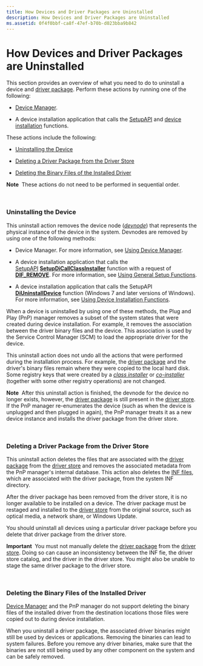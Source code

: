 ```yaml
---
title: How Devices and Driver Packages are Uninstalled
description: How Devices and Driver Packages are Uninstalled
ms.assetid: 0f4f0bbf-ca8f-47ef-b70b-d023bba9b842
---
```


# How Devices and Driver Packages are Uninstalled


This section provides an overview of what you need to do to uninstall a device and [driver package](driver-packages.md). Perform these actions by running one of the following:

-   [Device Manager](using-device-manager.md).

-   A device installation application that calls the [SetupAPI](setupapi.md) and [device installation](https://msdn.microsoft.com/library/windows/hardware/ff541299) functions.

These actions include the following:

-   [Uninstalling the Device](#uninstalling-the-device)

-   [Deleting a Driver Package from the Driver Store](#deleting-a-driver-package-from-the-driver-store)

-   [Deleting the Binary Files of the Installed Driver](#deleting-the-binary-files-of-the-installed-driver)

**Note**  These actions do not need to be performed in sequential order.

 

### <a href="" id="uninstalling-the-device"></a> Uninstalling the Device

This uninstall action removes the device node ([*devnode*](https://msdn.microsoft.com/library/windows/hardware/ff556277#wdkgloss-devnode)) that represents the physical instance of the device in the system. Devnodes are removed by using one of the following methods:

-   Device Manager. For more information, see [Using Device Manager](using-device-manager.md).

-   A device installation application that calls the [SetupAPI](setupapi.md) [**SetupDiCallClassInstaller**](https://msdn.microsoft.com/library/windows/hardware/ff550922) function with a request of [**DIF\_REMOVE**](https://msdn.microsoft.com/library/windows/hardware/ff543717). For more information, see [Using General Setup Functions](using-general-setup-functions.md).

-   A device installation application that calls the SetupAPI [**DiUninstallDevice**](https://msdn.microsoft.com/library/windows/hardware/ff544754) function (Windows 7 and later versions of Windows). For more information, see [Using Device Installation Functions](using-device-installation-functions.md).

When a device is uninstalled by using one of these methods, the Plug and Play (PnP) manager removes a subset of the system states that were created during device installation. For example, it removes the association between the driver binary files and the device. This association is used by the Service Control Manager (SCM) to load the appropriate driver for the device.

This uninstall action does not undo all the actions that were performed during the installation process. For example, the [driver package](driver-packages.md) and the driver's binary files remain where they were copied to the local hard disk. Some registry keys that were created by a [*class installer*](https://msdn.microsoft.com/library/windows/hardware/ff556274#wdkgloss-class-installer) or [*co-installer*](https://msdn.microsoft.com/library/windows/hardware/ff556274#wdkgloss-co-installer) (together with some other registry operations) are not changed.

**Note**  After this uninstall action is finished, the devnode for the device no longer exists, however, the [driver package](driver-packages.md) is still present in the [driver store](driver-store.md). If the PnP manager re-enumerates the device (such as when the device is unplugged and then plugged in again), the PnP manager treats it as a new device instance and installs the driver package from the driver store.

 

### <a href="" id="deleting-a-driver-package-from-the-driver-store"></a> Deleting a Driver Package from the Driver Store

This uninstall action deletes the files that are associated with the [driver package](driver-packages.md) from the [driver store](driver-store.md) and removes the associated metadata from the PnP manager's internal database. This action also deletes the [INF files](inf-files.md), which are associated with the driver package, from the system INF directory.

After the driver package has been removed from the driver store, it is no longer available to be installed on a device. The driver package must be restaged and installed to the [driver store](driver-store.md) from the original source, such as optical media, a network share, or Windows Update.

You should uninstall all devices using a particular driver package before you delete that driver package from the driver store.

**Important**  You must not manually delete the [driver package](driver-packages.md) from the [driver store](driver-store.md). Doing so can cause an inconsistency between the INF fie, the driver store catalog, and the driver in the driver store. You might also be unable to stage the same driver package to the driver store.

 

### <a href="" id="deleting-the-binary-files-of-the-installed-driver"></a> Deleting the Binary Files of the Installed Driver

[Device Manager](using-device-manager.md) and the PnP manager do not support deleting the binary files of the installed driver from the destination locations those files were copied out to during device installation. 

When you uninstall a driver package, the associated driver binaries might still be used by devices or applications. Removing the binaries can lead to system failures. Before you remove any driver binaries, make sure that the binaries are not still being used by any other component on the system and can be safely removed.



 

 





